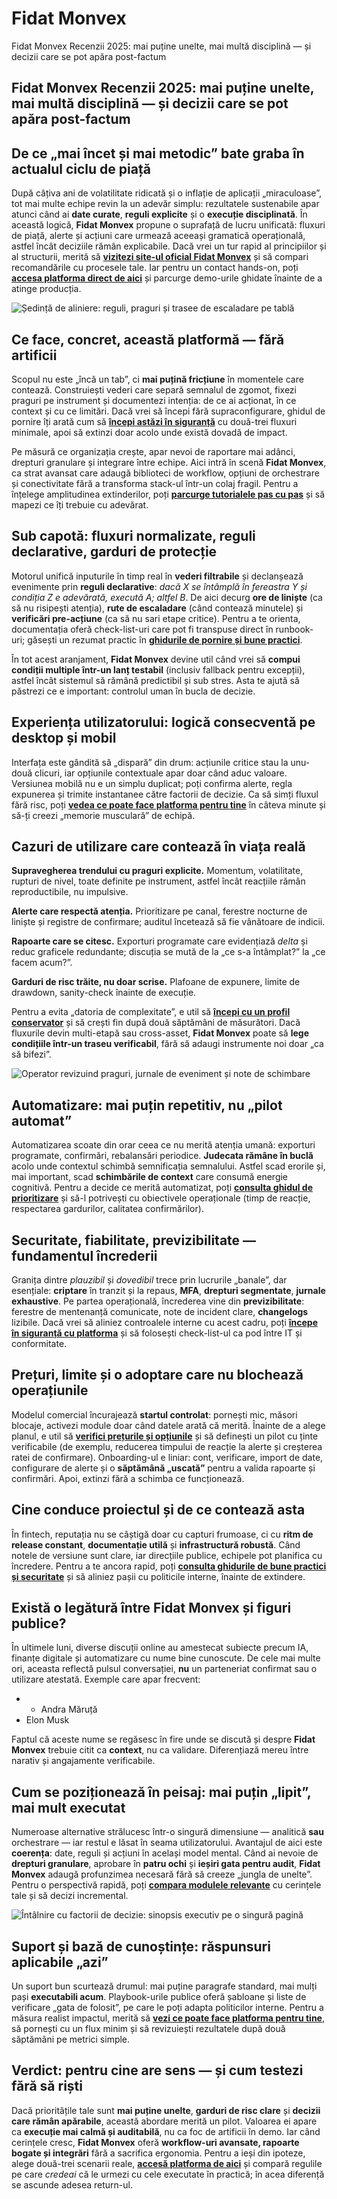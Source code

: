 # Fidat Monvex
Fidat Monvex Recenzii 2025: mai puține unelte, mai multă disciplină — și decizii care se pot apăra post-factum
## Fidat Monvex Recenzii 2025: mai puține unelte, mai multă disciplină — și decizii care se pot apăra post-factum

## De ce „mai încet și mai metodic” bate graba în actualul ciclu de piață
După câțiva ani de volatilitate ridicată și o inflație de aplicații „miraculoase”, tot mai multe echipe revin la un adevăr simplu: rezultatele sustenabile apar atunci când ai **date curate**, **reguli explicite** și o **execuție disciplinată**. În această logică, **Fidat Monvex** propune o suprafață de lucru unificată: fluxuri de piață, alerte și acțiuni care urmează aceeași gramatică operațională, astfel încât deciziile rămân explicabile. Dacă vrei un tur rapid al principiilor și al structurii, merită să **[vizitezi site-ul oficial Fidat Monvex](https://fidatmonvex.ro)** și să compari recomandările cu procesele tale. Iar pentru un contact hands-on, poți **[accesa platforma direct de aici](https://fidatmonvex.ro)** și parcurge demo-urile ghidate înainte de a atinge producția.

![Ședință de aliniere: reguli, praguri și trasee de escaladare pe tablă](https://images.pexels.com/photos/6476588/pexels-photo-6476588.jpeg?auto=compress&cs=tinysrgb&w=1170&h=780&dpr=1)

## Ce face, concret, această platformă — fără artificii
Scopul nu este „încă un tab”, ci **mai puțină fricțiune** în momentele care contează. Construiești vederi care separă semnalul de zgomot, fixezi praguri pe instrument și documentezi intenția: de ce ai acționat, în ce context și cu ce limitări. Dacă vrei să începi fără supraconfigurare, ghidul de pornire îți arată cum să **[începi astăzi în siguranță](https://fidatmonvex.ro)** cu două-trei fluxuri minimale, apoi să extinzi doar acolo unde există dovadă de impact.

Pe măsură ce organizația crește, apar nevoi de raportare mai adânci, drepturi granulare și integrare între echipe. Aici intră în scenă **Fidat Monvex**, ca strat avansat care adaugă biblioteci de workflow, opțiuni de orchestrare și conectivitate fără a transforma stack-ul într-un colaj fragil. Pentru a înțelege amplitudinea extinderilor, poți **[parcurge tutorialele pas cu pas](https://fidatmonvex.ro)** și să mapezi ce îți trebuie cu adevărat.

## Sub capotă: fluxuri normalizate, reguli declarative, garduri de protecție
Motorul unifică inputurile în timp real în **vederi filtrabile** și declanșează evenimente prin **reguli declarative**: *dacă X se întâmplă în fereastra Y și condiția Z e adevărată, execută A; altfel B*. De aici decurg **ore de liniște** (ca să nu risipești atenția), **rute de escaladare** (când contează minutele) și **verificări pre-acțiune** (ca să nu sari etape critice). Pentru a te orienta, documentația oferă check-list-uri care pot fi transpuse direct în runbook-uri; găsești un rezumat practic în **[ghidurile de pornire și bune practici](https://fidatmonvex.ro)**.

În tot acest aranjament, **Fidat Monvex** devine util când vrei să **compui condiții multiple într-un lanț testabil** (inclusiv fallback pentru excepții), astfel încât sistemul să rămână predictibil și sub stres. Asta te ajută să păstrezi ce e important: controlul uman în bucla de decizie.

## Experiența utilizatorului: logică consecventă pe desktop și mobil
Interfața este gândită să „dispară” din drum: acțiunile critice stau la unu-două clicuri, iar opțiunile contextuale apar doar când aduc valoare. Versiunea mobilă nu e un simplu duplicat; poți confirma alerte, regla expunerea și trimite instantanee către factorii de decizie. Ca să simți fluxul fără risc, poți **[vedea ce poate face platforma pentru tine](https://fidatmonvex.ro)** în câteva minute și să-ți creezi „memorie musculară” de echipă.

## Cazuri de utilizare care contează în viața reală
**Supravegherea trendului cu praguri explicite.** Momentum, volatilitate, rupturi de nivel, toate definite pe instrument, astfel încât reacțiile rămân reproductibile, nu impulsive.  

**Alerte care respectă atenția.** Prioritizare pe canal, ferestre nocturne de liniște și registre de confirmare; auditul încetează să fie vânătoare de indicii.  

**Rapoarte care se citesc.** Exporturi programate care evidențiază *delta* și reduc graficele redundante; discuția se mută de la „ce s-a întâmplat?” la „ce facem acum?”.  

**Garduri de risc trăite, nu doar scrise.** Plafoane de expunere, limite de drawdown, sanity-check înainte de execuție.

Pentru a evita „datoria de complexitate”, e util să **[începi cu un profil conservator](https://fidatmonvex.ro)** și să crești fin după două săptămâni de măsurători. Dacă fluxurile devin multi-etapă sau cross-asset, **Fidat Monvex** poate să **lege condițiile într-un traseu verificabil**, fără să adaugi instrumente noi doar „ca să bifezi”.

![Operator revizuind praguri, jurnale de eveniment și note de schimbare](https://images.pexels.com/photos/6801870/pexels-photo-6801870.jpeg?auto=compress&cs=tinysrgb&w=1170&h=780&dpr=1)

## Automatizare: mai puțin repetitiv, nu „pilot automat”
Automatizarea scoate din orar ceea ce nu merită atenția umană: exporturi programate, confirmări, rebalansări periodice. **Judecata rămâne în buclă** acolo unde contextul schimbă semnificația semnalului. Astfel scad erorile și, mai important, scad **schimbările de context** care consumă energie cognitivă. Pentru a decide ce merită automatizat, poți **[consulta ghidul de prioritizare](https://fidatmonvex.ro)** și să-l potrivești cu obiectivele operaționale (timp de reacție, respectarea gardurilor, calitatea confirmărilor).

## Securitate, fiabilitate, previzibilitate — fundamentul încrederii
Granița dintre *plauzibil* și *dovedibil* trece prin lucrurile „banale”, dar esențiale: **criptare** în tranzit și la repaus, **MFA**, **drepturi segmentate**, **jurnale exhaustive**. Pe partea operațională, încrederea vine din **previzibilitate**: ferestre de mentenanță comunicate, note de incident clare, **changelogs** lizibile. Dacă vrei să aliniez controalele interne cu acest cadru, poți **[începe în siguranță cu platforma](https://fidatmonvex.ro)** și să folosești check-list-ul ca pod între IT și conformitate.

## Prețuri, limite și o adoptare care nu blochează operațiunile
Modelul comercial încurajează **startul controlat**: pornești mic, măsori blocaje, activezi module doar când datele arată că merită. Înainte de a alege planul, e util să **[verifici prețurile și opțiunile](https://fidatmonvex.ro)** și să definești un pilot cu ținte verificabile (de exemplu, reducerea timpului de reacție la alerte și creșterea ratei de confirmare). Onboarding-ul e liniar: cont, verificare, import de date, configurare de alerte și o **săptămână „uscată”** pentru a valida rapoarte și confirmări. Apoi, extinzi fără a schimba ce funcționează.

## Cine conduce proiectul și de ce contează asta
În fintech, reputația nu se câștigă doar cu capturi frumoase, ci cu **ritm de release constant**, **documentație utilă** și **infrastructură robustă**. Când notele de versiune sunt clare, iar direcțiile publice, echipele pot planifica cu încredere. Pentru a te ancora rapid, poți **[consulta ghidurile de bune practici și securitate](https://fidatmonvex.ro)** și să aliniez pașii cu politicile interne, înainte de extindere.

## Există o legătură între Fidat Monvex și figuri publice?
În ultimele luni, diverse discuții online au amestecat subiecte precum IA, finanțe digitale și automatizare cu nume bine cunoscute. De cele mai multe ori, aceasta reflectă pulsul conversației, **nu** un parteneriat confirmat sau o utilizare atestată. Exemple care apar frecvent:

- - Andra Măruță
- Elon Musk

Faptul că aceste nume se regăsesc în fire unde se discută și despre **Fidat Monvex** trebuie citit ca **context**, nu ca validare. Diferențiază mereu între narativ și angajamente verificabile.

## Cum se poziționează în peisaj: mai puțin „lipit”, mai mult executat
Numeroase alternative strălucesc într-o singură dimensiune — analitică **sau** orchestrare — iar restul e lăsat în seama utilizatorului. Avantajul de aici este **coerența**: date, reguli și acțiuni în același model mental. Când ai nevoie de **drepturi granulare**, aprobare în **patru ochi** și **ieșiri gata pentru audit**, **Fidat Monvex** adaugă profunzimea necesară fără să creeze „jungla de unelte”. Pentru o perspectivă rapidă, poți **[compara modulele relevante](https://fidatmonvex.ro)** cu cerințele tale și să decizi incremental.

![Întâlnire cu factorii de decizie: sinopsis executiv pe o singură pagină](https://images.pexels.com/photos/3184298/pexels-photo-3184298.jpeg?auto=compress&cs=tinysrgb&w=1170&h=780&dpr=1)

## Suport și bază de cunoștințe: răspunsuri aplicabile „azi”
Un suport bun scurtează drumul: mai puține paragrafe standard, mai mulți pași **executabili acum**. Playbook-urile publice oferă șabloane și liste de verificare „gata de folosit”, pe care le poți adapta politicilor interne. Pentru a măsura realist impactul, merită să **[vezi ce poate face platforma pentru tine](https://fidatmonvex.ro)**, să pornești cu un flux minim și să revizuiești rezultatele după două săptămâni pe metrici simple.

## Verdict: pentru cine are sens — și cum testezi fără să riști
Dacă prioritățile tale sunt **mai puține unelte**, **garduri de risc clare** și **decizii care rămân apărabile**, această abordare merită un pilot. Valoarea ei apare ca **execuție mai calmă și auditabilă**, nu ca foc de artificii în demo. Iar când cerințele cresc, **Fidat Monvex** oferă **workflow-uri avansate, rapoarte bogate și integrări** fără a sacrifica ergonomia. Pentru a ieși din ipoteze, alege două-trei scenarii reale, **[accesă platforma de aici](https://fidatmonvex.ro)** și compară regulile pe care *credeai* că le urmezi cu cele executate în practică; în acea diferență se ascunde adesea return-ul.
